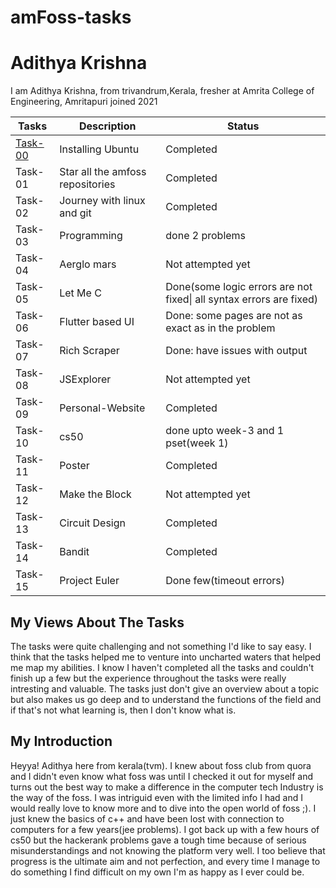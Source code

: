 # amFoss-tasks
# Adithya Krishna
I am Adithya Krishna, from trivandrum,Kerala, fresher at Amrita College of Engineering, Amritapuri joined 2021


| Tasks   | Description                      | Status                                                              |
|---------|----------------------------------|---------------------------------------------------------------------|
| [Task-00](https://github.com/The-Lennzer/amfoss-tasks/tree/main/task-00) | Installing Ubuntu                | Completed                                                           |
| Task-01 | Star all the amfoss repositories | Completed                                                           |
| Task-02 | Journey with linux and git       | Completed                                                           |
| Task-03 | Programming                      | done 2 problems                                                     |
| Task-04 | Aerglo mars                      | Not attempted yet                                                   |
| Task-05 | Let Me C                         | Done(some logic errors are not fixed\| all syntax errors are fixed) |
| Task-06 | Flutter based UI                 | Done: some pages are not as exact as in the problem                 |
| Task-07 | Rich Scraper                     | Done: have issues with output                                       |
| Task-08 | JSExplorer                       | Not attempted yet                                                   |
| Task-09 | Personal-Website                 | Completed                                                           |
| Task-10 | cs50                             | done upto week-3 and 1 pset(week 1)                                 |
| Task-11 | Poster                           | Completed                                                           |
| Task-12 | Make the Block                   | Not attempted yet                                                   |
| Task-13 | Circuit Design                   | Completed                                                           |
| Task-14 | Bandit                           | Completed                                                           |
| Task-15 | Project Euler                    | Done few(timeout errors)                                            |


## My Views About The Tasks

The tasks were quite challenging and not something I'd like to say easy. I  think that the tasks helped me to venture into uncharted waters that helped me map my abilities. I know I haven't completed all the tasks and couldn't finish up a few but the experience throughout the tasks were really intresting and valuable. The tasks just don't give an overview about a topic but also makes us go deep and to understand the functions of the field and if that's not what learning is, then I don't know what is.

## My Introduction

Heyya! Adithya here from kerala(tvm). I knew about foss club from quora and I didn't even know what foss was until I checked it out for myself and turns out the best way to make a difference in the computer tech Industry is the way of the foss. I was intriguid even with the limited info I had and I would really love to know more and to dive into the open world of foss ;). I just knew the basics of c++ and have been lost with connection to computers for a few years(jee problems). I got back up with a few hours of cs50 but the hackerank problems gave a tough time because of serious misunderstandings and not knowing the platform very well. I too believe that progress is the ultimate aim and not perfection, and every time I manage to do something I find difficult on my own I'm as happy as I ever could be. 
